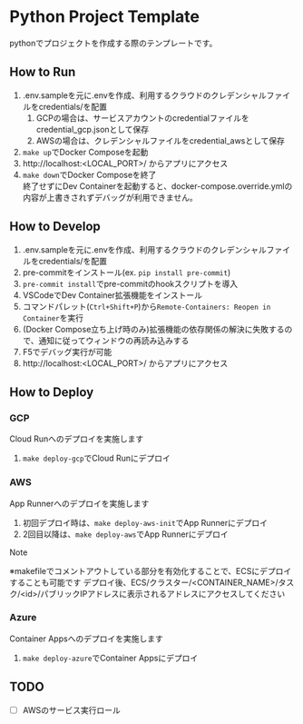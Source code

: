 # Python Project Template
pythonでプロジェクトを作成する際のテンプレートです。

## How to Run

1. .env.sampleを元に.envを作成、利用するクラウドのクレデンシャルファイルをcredentials/を配置
   1. GCPの場合は、サービスアカウントのcredentialファイルをcredential_gcp.jsonとして保存
   2. AWSの場合は、クレデンシャルファイルをcredential_awsとして保存
2. `make up`でDocker Composeを起動
3. http://localhost:<LOCAL_PORT>/ からアプリにアクセス
4. `make down`でDocker Composeを終了  
   終了せずにDev Containerを起動すると、docker-compose.override.ymlの内容が上書きされずデバッグが利用できません。

## How to Develop

1. .env.sampleを元に.envを作成、利用するクラウドのクレデンシャルファイルをcredentials/を配置
2. pre-commitをインストール(ex. `pip install pre-commit`)
3. `pre-commit install`でpre-commitのhookスクリプトを導入
4. VSCodeでDev Container拡張機能をインストール
5. コマンドパレット(`Ctrl+Shift+P`)から`Remote-Containers: Reopen in Container`を実行
6. (Docker Compose立ち上げ時のみ)拡張機能の依存関係の解決に失敗するので、通知に従ってウィンドウの再読み込みする
7. F5でデバッグ実行が可能
8. http://localhost:<LOCAL_PORT>/ からアプリにアクセス

## How to Deploy

### GCP

Cloud Runへのデプロイを実施します

1. `make deploy-gcp`でCloud Runにデプロイ

### AWS

App Runnerへのデプロイを実施します

1. 初回デプロイ時は、`make deploy-aws-init`でApp Runnerにデプロイ
2. 2回目以降は、`make deploy-aws`でApp Runnerにデプロイ

> [!NOTE]
> ※makefileでコメントアウトしている部分を有効化することで、ECSにデプロイすることも可能です
> デプロイ後、ECS/クラスター/<CONTAINER_NAME>/タスク/\<id>/パブリックIPアドレスに表示されるアドレスにアクセスしてください

### Azure

Container Appsへのデプロイを実施します

1. `make deploy-azure`でContainer Appsにデプロイ

## TODO

- [ ] AWSのサービス実行ロール
